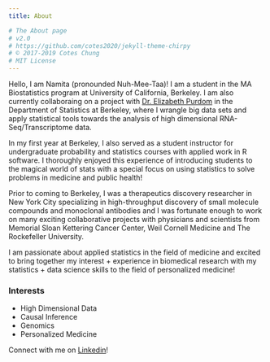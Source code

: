 ```yaml
---
title: About

# The About page
# v2.0
# https://github.com/cotes2020/jekyll-theme-chirpy
# © 2017-2019 Cotes Chung
# MIT License
---
```



Hello, I am Namita (pronounded Nuh-Mee-Taa)! I am a student in the MA Biostatistics program at University of California, Berkeley. I am also currently collaboraing on a project with [Dr. Elizabeth Purdom](https://www.stat.berkeley.edu/~epurdom/index.html) in the Department of Statistics at Berkeley, where I wrangle big data sets and apply statistical tools towards the analysis of high dimensional RNA-Seq/Transcriptome data. 

In my first year at Berkeley, I also served as a student instructor for undergraduate probability and statistics courses with applied work in R software. I thoroughly enjoyed this experience of introducing students to the magical world of stats with a special focus on using statistics to solve problems in medicine and public health! 

Prior to coming to Berkeley, I was a therapeutics discovery researcher in New York City specializing in high-throughput discovery of small molecule compounds and monoclonal antibodies and I was fortunate enough to work on many exciting collaborative projects with physicians and scientists from Memorial Sloan Kettering Cancer Center, Weil Cornell Medicine and The Rockefeller University. 

I am passionate about applied statistics in the field of medicine and excited to bring together my interest + experience in biomedical research with my statistics + data science skills to the field of personalized medicine! 

### Interests
* High Dimensional Data 
* Causal Inference 
* Genomics 
* Personalized Medicine 

Connect with me on [Linkedin](https://www.linkedin.com/in/namitatrikannad)!

